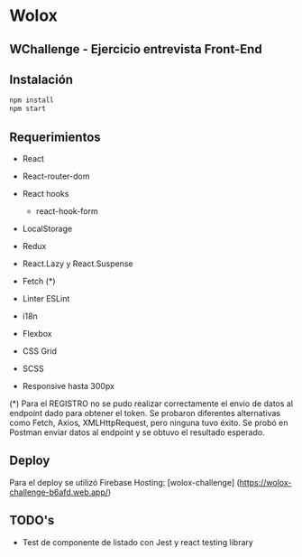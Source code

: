 # Wolox 
## WChallenge - Ejercicio entrevista Front-End

## Instalación

```bash
npm install
npm start
```

## Requerimientos

- React
- React-router-dom
- React hooks 
    - react-hook-form
- LocalStorage
- Redux
- React.Lazy y React.Suspense
- Fetch (*)

- Linter ESLint
- i18n

- Flexbox
- CSS Grid
- SCSS
- Responsive hasta 300px

(*) Para el REGISTRO no se pudo realizar correctamente el envio de datos al endpoint dado para obtener el token. Se probaron diferentes alternativas como Fetch, Axios, XMLHttpRequest, pero ninguna tuvo éxito. Se probó en Postman enviar datos al endpoint y se obtuvo el resultado esperado.

## Deploy

Para el deploy se utilizó Firebase Hosting: [wolox-challenge] (https://wolox-challenge-b6afd.web.app/)

## TODO's

- Test de componente de listado con Jest y react testing library